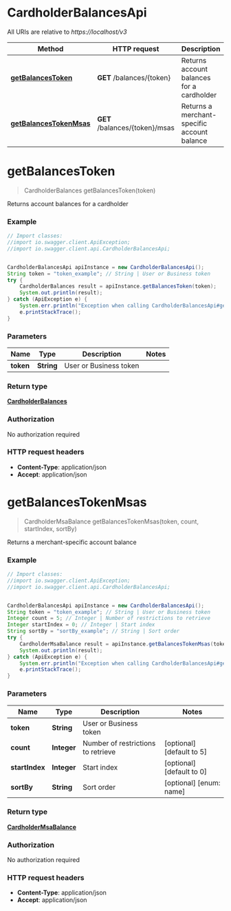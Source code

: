 # CardholderBalancesApi

All URIs are relative to *https://localhost/v3*

Method | HTTP request | Description
------------- | ------------- | -------------
[**getBalancesToken**](CardholderBalancesApi.md#getBalancesToken) | **GET** /balances/{token} | Returns account balances for a cardholder
[**getBalancesTokenMsas**](CardholderBalancesApi.md#getBalancesTokenMsas) | **GET** /balances/{token}/msas | Returns a merchant-specific account balance


<a name="getBalancesToken"></a>
# **getBalancesToken**
> CardholderBalances getBalancesToken(token)

Returns account balances for a cardholder



### Example
```java
// Import classes:
//import io.swagger.client.ApiException;
//import io.swagger.client.api.CardholderBalancesApi;


CardholderBalancesApi apiInstance = new CardholderBalancesApi();
String token = "token_example"; // String | User or Business token
try {
    CardholderBalances result = apiInstance.getBalancesToken(token);
    System.out.println(result);
} catch (ApiException e) {
    System.err.println("Exception when calling CardholderBalancesApi#getBalancesToken");
    e.printStackTrace();
}
```

### Parameters

Name | Type | Description  | Notes
------------- | ------------- | ------------- | -------------
 **token** | **String**| User or Business token |

### Return type

[**CardholderBalances**](CardholderBalances.md)

### Authorization

No authorization required

### HTTP request headers

 - **Content-Type**: application/json
 - **Accept**: application/json

<a name="getBalancesTokenMsas"></a>
# **getBalancesTokenMsas**
> CardholderMsaBalance getBalancesTokenMsas(token, count, startIndex, sortBy)

Returns a merchant-specific account balance



### Example
```java
// Import classes:
//import io.swagger.client.ApiException;
//import io.swagger.client.api.CardholderBalancesApi;


CardholderBalancesApi apiInstance = new CardholderBalancesApi();
String token = "token_example"; // String | User or Business token
Integer count = 5; // Integer | Number of restrictions to retrieve
Integer startIndex = 0; // Integer | Start index
String sortBy = "sortBy_example"; // String | Sort order
try {
    CardholderMsaBalance result = apiInstance.getBalancesTokenMsas(token, count, startIndex, sortBy);
    System.out.println(result);
} catch (ApiException e) {
    System.err.println("Exception when calling CardholderBalancesApi#getBalancesTokenMsas");
    e.printStackTrace();
}
```

### Parameters

Name | Type | Description  | Notes
------------- | ------------- | ------------- | -------------
 **token** | **String**| User or Business token |
 **count** | **Integer**| Number of restrictions to retrieve | [optional] [default to 5]
 **startIndex** | **Integer**| Start index | [optional] [default to 0]
 **sortBy** | **String**| Sort order | [optional] [enum: name]

### Return type

[**CardholderMsaBalance**](CardholderMsaBalance.md)

### Authorization

No authorization required

### HTTP request headers

 - **Content-Type**: application/json
 - **Accept**: application/json

